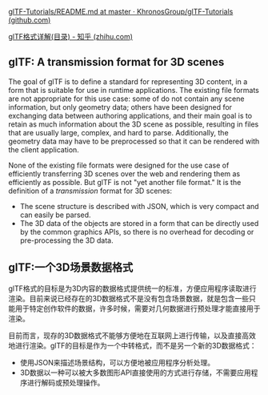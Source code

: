 [glTF-Tutorials/README.md at master · KhronosGroup/glTF-Tutorials (github.com)](https://github.com/KhronosGroup/glTF-Tutorials/blob/master/gltfTutorial/README.md)

[glTF格式详解(目录) - 知乎 (zhihu.com)](https://zhuanlan.zhihu.com/p/65264050)

## glTF: A transmission format for 3D scenes

The goal of glTF is to define a standard for representing 3D content, in a form that is suitable for use in runtime applications. The existing file formats are not appropriate for this use case: some of do not contain any scene information, but only geometry data; others have been designed for exchanging data between authoring applications, and their main goal is to retain as much information about the 3D scene as possible, resulting in files that are usually large, complex, and hard to parse. Additionally, the geometry data may have to be preprocessed so that it can be rendered with the client application.

None of the existing file formats were designed for the use case of efficiently transferring 3D scenes over the web and rendering them as efficiently as possible. But glTF is not "yet another file format." It is the definition of a *transmission* format for 3D scenes:

- The scene structure is described with JSON, which is very compact and can easily be parsed.
- The 3D data of the objects are stored in a form that can be directly used by the common graphics APIs, so there is no overhead for decoding or pre-processing the 3D data.

## glTF:一个3D场景数据格式

glTF格式的目标是为3D内容的数据格式提供统一的标准，方便应用程序读取进行渲染。目前来说已经存在的3D数据格式不是没有包含场景数据，就是包含一些只能用于特定创作软件的数据，许多时候，需要对几何数据进行预处理才能直接用于渲染。

目前而言，现存的3D数据格式不能够方便地在互联网上进行传输，以及直接高效地进行渲染。glTF的目标是作为一个中转格式，而不是另一个新的3D数据格式：

- 使用JSON来描述场景结构，可以方便地被应用程序分析处理。
- 3D数据以一种可以被大多数图形API直接使用的方式进行存储，不需要应用程序进行解码或预处理操作。